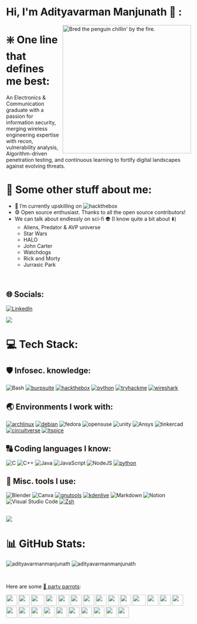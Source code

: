 # Hi, I'm Adityavarman Manjunath 👋 :

<img align="right" alt="Bred the penguin chillin' by the fire." width="350" src="https://raw.githubusercontent.com/cszach/cszach/master/img/Fire.gif" />

# ❇️ One line that defines me best:
An Electronics & Communication graduate with a passion for information security, merging wireless engineering expertise with recon, vulnerability analysis, Algorithm-driven penetration testing, and continuous learning to fortify digital landscapes against evolving threats.

# 💫 Some other stuff about me:
  - 🔭 I’m currently upskilling on ![hackthebox](https://img.shields.io/badge/hackthebox-black?style=flat-square&logo=hackthebox&logoColor=neongreen)
  - 🄯 Open source enthusiast. Thanks to all the open source contributors!
  - We can talk about endlessly on sci-fi 👽 (I know quite a bit about ⬇️)
      - Aliens, Predator & AVP universe
      - Star Wars
      - HALO
      - John Carter
      - Watchdogs
      - Rick and Morty
      - Jurrasic Park
<br>

## 🌐 Socials:
[![LinkedIn](https://img.shields.io/badge/LinkedIn-%230077B5.svg?logo=linkedin&logoColor=white)](https://www.linkedin.com/in/adityavarman-manjunath)
<br/>

<img src="https://user-images.githubusercontent.com/73097560/115834477-dbab4500-a447-11eb-908a-139a6edaec5c.gif"> 

# 💻 Tech Stack:

## 🛡️ Infosec. knowledge:
![Bash](https://img.shields.io/badge/Bash-4EAA25?logo=gnubash&logoColor=white&style=for-the-badge)
[![burpsuite](https://img.shields.io/badge/burpsuite-black?style=for-the-badge&logo=portswigger&link=https://portswigger.net/burp)](https://portswigger.net/burp)
[![hackthebox](https://img.shields.io/badge/hackthebox-black?style=for-the-badge&logo=hackthebox&logoColor=neongreen&link=https://app.hackthebox.com/)](https://app.hackthebox.com/)
[![python](https://img.shields.io/badge/python-darkblue?style=for-the-badge&logo=python&logoColor=yellow&link=https://www.python.org)](https://www.python.org)
[![tryhackme](https://img.shields.io/badge/tryhackme-black?style=for-the-badge&logo=tryhackme&logoColor=white&link=https://tryhackme.com)](https://tryhackme.com)
[![wireshark](https://img.shields.io/badge/wireshark-white?style=for-the-badge&logo=wireshark&logoColor=blue&link=https://www.wireshark.org)](https://www.wireshark.org)

## 🌏 Environments I work with:
[![archlinux](https://img.shields.io/badge/archlinux-gray?style=for-the-badge&logo=archlinux&link=https://wiki.archlinux.org/title/User:Adi-mj)](https://wiki.archlinux.org/title/User:Adi-mj)
[![debian](https://img.shields.io/badge/debian-white?style=for-the-badge&logo=debian&logoColor=red&link=https://www.debian.org)](https://www.debian.org)
![fedora](https://img.shields.io/badge/fedora-white?style=for-the-badge&logo=fedora)
![opensuse](https://img.shields.io/badge/opensuse-white?style=for-the-badge&logo=opensuse)
![unity](https://img.shields.io/badge/unity-black?style=for-the-badge&logo=unity&logoColor=white)
![Ansys](https://img.shields.io/badge/Ansys-white?style=for-the-badge&logo=ansys)
![tinkercad](https://img.shields.io/badge/tinkercad-red?style=for-the-badge&logo=tinkercad)
[![circuitverse](https://img.shields.io/badge/circuitverse-green?style=for-the-badge&logo=circuitverse&logoColor=white&link=https://circuitverse.org/users/33793)](https://circuitverse.org/users/33793)
[![ltspice](https://img.shields.io/badge/ltspice-grey?style=for-the-badge&logo=ltspice&logoColor=red&link=https://circuitverse.org/users/33793)](https://circuitverse.org/users/33793)

## 🔠 Coding languages I know:
![C](https://img.shields.io/badge/C-A8B9CC?logo=c&logoColor=white&style=for-the-badge)
![C++](https://img.shields.io/badge/C++-00599C?logo=cplusplus&logoColor=white&style=for-the-badge)
![Java](https://img.shields.io/badge/Java-F8981D?logo=java&logoColor=white&style=for-the-badge)
![JavaScript](https://img.shields.io/badge/JavaScript-F7DF1E?logo=javascript&logoColor=black&style=for-the-badge)
![NodeJS](https://img.shields.io/badge/node.js-6DA55F?style=for-the-badge&logo=node.js&logoColor=white)
[![python](https://img.shields.io/badge/python-darkblue?style=for-the-badge&logo=python&logoColor=yellow&link=https://www.python.org)](https://www.python.org)

## 🧰 Misc. tools I use:
![Blender](https://img.shields.io/badge/blender-%23F5792A.svg?style=for-the-badge&logo=blender&logoColor=white)
![Canva](https://img.shields.io/badge/Canva-%2300C4CC.svg?style=for-the-badge&logo=Canva&logoColor=white) 
[![gnutools](https://img.shields.io/badge/gnutools-white?style=for-the-badge&logo=gnu&logoColor=black&link=https://www.debian.org)](https://www.debian.org)
[![kdenlive](https://img.shields.io/badge/kdenlive-white?style=for-the-badge&logo=kdenlive&logoColor=blue&link=https://kdenlive.org/en/)](https://kdenlive.org/en/)
![Markdown](https://img.shields.io/badge/markdown-%23000000.svg?style=for-the-badge&logo=markdown&logoColor=white) 
![Notion](https://img.shields.io/badge/Notion-%23000000.svg?style=for-the-badge&logo=notion&logoColor=white)
![Visual Studio Code](https://img.shields.io/badge/VSCode-007ACC?logo=visualstudiocode&logoColor=white&style=for-the-badge)
[![Zsh](https://img.shields.io/badge/Zsh-f15a24?style=for-the-badge)](https://ohmyz.sh)

<br/>

<img src="https://user-images.githubusercontent.com/73097560/115834477-dbab4500-a447-11eb-908a-139a6edaec5c.gif"> 

# 📊 GitHub Stats: 
<p> 
  <img src="https://github-readme-stats.vercel.app/api?username=adi-mj&theme=dark&hide_border=false&include_all_commits=true&count_private=true" alt="adityavarmanmanjunath" />
  <img src="https://github-readme-streak-stats.herokuapp.com/?user=adi-mj&theme=dark&hide_border=false" alt="adityavarmanmanjunath" />
</p>

<br/>

Here are some [🦜 party parrots](https://cultofthepartyparrot.com):

<div>
    <img src="https://cultofthepartyparrot.com/parrots/hd/githubparrot.gif" width="30" height="30"/>
    <img src="https://cultofthepartyparrot.com/flags/hd/indiaparrot.gif" width="30" height="30"/>
    <img src="https://cultofthepartyparrot.com/parrots/asyncparrot.gif" width="36" height="30"/>
    <img src="https://cultofthepartyparrot.com/parrots/hd/exceptionallyfastparrot.gif" width="30" height="30"/>
    <img src="https://cultofthepartyparrot.com/parrots/hd/60fpsparrot.gif" width="30" height="30"/>
    <img src="https://cultofthepartyparrot.com/parrots/hd/jumpingparrot.gif" width="30" height="30"/>
    <img src="https://cultofthepartyparrot.com/parrots/hd/opensourceparrot.gif" width="30" height="30"/>
    <img src="https://cultofthepartyparrot.com/parrots/hd/dealwithitnowparrot.gif" width="30" height="30"/>
    <img src="https://cultofthepartyparrot.com/parrots/hd/hypnoparrotlight.gif" width="30" height="30"/>
    <img src="https://cultofthepartyparrot.com/parrots/databaseparrot.gif" width="30" height="30"/>
    <img src="https://cultofthepartyparrot.com/parrots/fixparrot.gif" width="36" height="30"/>
    <img src="https://cultofthepartyparrot.com/parrots/hd/laptop_parrot.gif" width="30" height="30"/>
    <img src="https://cultofthepartyparrot.com/parrots/hd/spinningparrot.gif" width="30" height="30"/>
    <img src="https://cultofthepartyparrot.com/parrots/hd/levitationparrot.gif" width="30" height="30"/>
    <img src="https://cultofthepartyparrot.com/parrots/hd/meldparrot.gif" width="30" height="30"/>
    <img src="https://cultofthepartyparrot.com/parrots/slomoparrot.gif" width="30" height="30"/>
    <img src="https://cultofthepartyparrot.com/parrots/hd/moonwalkingparrot.gif" width="30" height="30"/>
    <img src="https://cultofthepartyparrot.com/parrots/hd/stableparrot.gif" width="30" height="30"/>
    <img src="https://cultofthepartyparrot.com/parrots/hd/scienceparrot.gif" width="30" height="30"/>
    <img src="https://cultofthepartyparrot.com/parrots/hd/pirateparrot.gif" width="30" height="30"/>
    <img src="https://cultofthepartyparrot.com/parrots/hd/footballparrot.gif" width="30" height="30"/>
    <img src="https://cultofthepartyparrot.com/parrots/hd/illuminatiparrot.gif" width="30" height="30"/>
    <img src="https://cultofthepartyparrot.com/parrots/hd/hypnoparrotdark.gif" width="30" height="30"/>
    <img src="https://cultofthepartyparrot.com/parrots/hd/mustacheparrot.gif" width="30" height="30"/>
</div>
